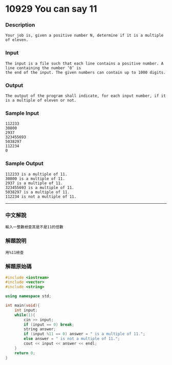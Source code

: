 # 10929 You can say 11

### Description

```
Your job is, given a positive number N, determine if it is a multiple of eleven.
```

### Input

```
The input is a file such that each line contains a positive number. A line containing the number ‘0’ is
the end of the input. The given numbers can contain up to 1000 digits.
```

### Output

```
The output of the program shall indicate, for each input number, if it is a multiple of eleven or not.
```

### Sample Input

```
112233
30800
2937
323455693
5038297
112234
0
```

### Sample Output

```
112233 is a multiple of 11.
30800 is a multiple of 11.
2937 is a multiple of 11.
323455693 is a multiple of 11.
5038297 is a multiple of 11.
112234 is not a multiple of 11.
```

---

### 中文解說

```
輸入一整數檢查其是不是11的倍數
```

### 解題說明

```
用%11檢查
```

### 解題原始碼

```cpp
#include <iostream>
#include <vector>
#include <string>

using namespace std;

int main(void){
    int input;
    while(1){
        cin >> input;
        if (input == 0) break;
        string answer;
        if (input %11 == 0) answer = " is a multiple of 11.";
        else answer = " is not a multiple of 11.";
        cout << input << answer << endl;
    }
    return 0;
}
```